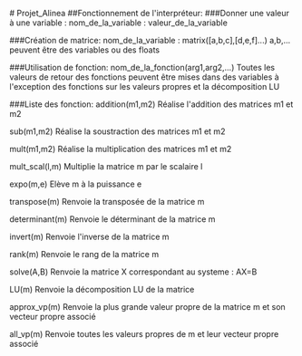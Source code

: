 # Projet_Alinea
##Fonctionnement de l'interpréteur:
###Donner une valeur à une variable :
nom_de_la_variable : valeur_de_la_variable

###Création de matrice:
nom_de_la_variable : matrix([a,b,c],[d,e,f]...)
a,b,... peuvent être des variables ou des floats

###Utilisation de fonction:
nom_de_la_fonction(arg1,arg2,...)
Toutes les valeurs de retour des fonctions peuvent être mises dans des variables à l'exception
des fonctions sur les valeurs propres et la décomposition LU

###Liste des fonction:
addition(m1,m2)
Réalise l'addition des matrices m1 et m2

sub(m1,m2)
Réalise la soustraction des matrices m1 et m2

mult(m1,m2)
Réalise la multiplication des matrices m1 et m2

mult_scal(l,m)
Multiplie la matrice m par le scalaire l

expo(m,e)
Elève m à la puissance e

transpose(m)
Renvoie la transposée de la matrice m

determinant(m)
Renvoie le déterminant de la matrice m

invert(m)
Renvoie l'inverse de la matrice m

rank(m)
Renvoie le rang de la matrice m

solve(A,B)
Renvoie la matrice X correspondant au systeme : AX=B

LU(m)
Renvoie la décomposition LU de la matrice

approx_vp(m)
Renvoie la plus grande valeur propre de la matrice m et son vecteur propre associé

all_vp(m)
Renvoie toutes les valeurs propres de m et leur vecteur propre associé
